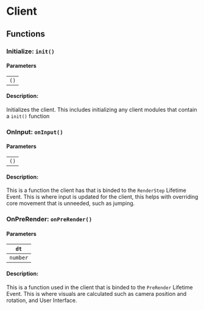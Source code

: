 # Client

## Functions

### Initialize: `init()`

#### Parameters
| |
|-|
|`()`|

#### Description:
Initializes the client.
This includes initializing any client modules that contain a `init()` function

### OnInput: `onInput()`

#### Parameters
| |
|-|
|`()`|

#### Description:
This is a function the client has that is binded to the `RenderStep` Lifetime Event.
This is where input is updated for the client, this helps with overriding core movement that is unneeded, such as jumping.

### OnPreRender: `onPreRender()`

#### Parameters
|`dt`|
|-|
|`number`|

#### Description:
This is a function used in the client that is binded to the `PreRender` Lifetime Event. This is where visuals are calculated such as camera position and rotation, and User Interface.